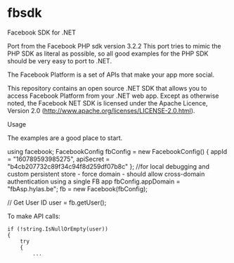 fbsdk
=====

Facebook SDK for .NET

Port from the Facebook PHP sdk version 3.2.2
This port tries to mimic the PHP SDK as literal as possible, so all good examples for the PHP SDK should be very easy to port to .NET.

The Facebook Platform is a set of APIs that make your app more social.

This repository contains an open source .NET SDK that allows you to access Facebook Platform from your .NET web app. 
Except as otherwise noted, the Facebook NET SDK is licensed under the Apache Licence, Version 2.0 (http://www.apache.org/licenses/LICENSE-2.0.html).

Usage

The examples are a good place to start. 

using facebook;
FacebookConfig fbConfig = new FacebookConfig() 
{ 
  appId = "160789593985275", 
	apiSecret = "b4cb207732c89f34c94f8d259df07b8c" 
};
//for local debugging and custom persistent store - force domain - should allow cross-domain authentication using a single FB app
fbConfig.appDomain = "fbAsp.hylas.be";
fb = new Facebook(fbConfig);

// Get User ID
	user = fb.getUser();
	
To make API calls:

	if (!string.IsNullOrEmpty(user))
	{
		try
		{
			...
		
